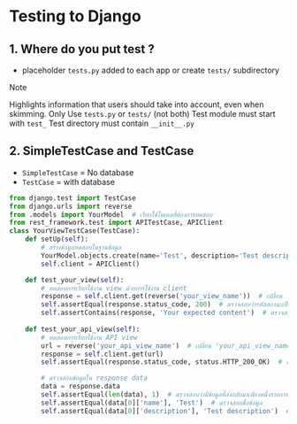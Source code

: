 # Testing to Django

## 1. Where do you put test ?
- placeholder `tests.py` added to each app or create `tests/` subdirectory 
> [!NOTE]  
> Highlights information that users should take into account, even when skimming. Only Use `tests.py` or `tests/` (not both)
> Test module must start with `test_`
> Test directory must contain `__init__.py`

## 2. SimpleTestCase and TestCase 
- `SimpleTestCase`  = No database
- `TestCase` = with database
```python
from django.test import TestCase
from django.urls import reverse
from .models import YourModel  # เรียกใช้โมเดลที่ต้องการทดสอบ
from rest_framework.test import APITestCase, APIClient
class YourViewTestCase(TestCase):
    def setUp(self):
        # สร้างข้อมูลทดสอบในฐานข้อมูล
        YourModel.objects.create(name='Test', description='Test description')
        self.client = APIClient()

    def test_your_view(self):
        # ทดสอบการเรียกใช้งาน view ด้วยการใช้งาน client
        response = self.client.get(reverse('your_view_name'))  # เปลี่ยน 'your_view_name' เป็นชื่อของ view ของคุณ
        self.assertEqual(response.status_code, 200)  # ตรวจสอบว่ารหัสสถานะเป็น 200 (สำเร็จ)
        self.assertContains(response, 'Your expected content')  # ตรวจสอบว่า response มีข้อความหรือ element ที่ต้องการ
    
    def test_your_api_view(self):
        # ทดสอบการเรียกใช้งาน API view
        url = reverse('your_api_view_name')  # เปลี่ยน 'your_api_view_name' เป็นชื่อของ API view ของคุณ
        response = self.client.get(url)
        self.assertEqual(response.status_code, status.HTTP_200_OK)  # ตรวจสอบว่ารหัสสถานะเป็น 200 (สำเร็จ)

        # ตรวจสอบข้อมูลใน response data
        data = response.data
        self.assertEqual(len(data), 1)  # ตรวจสอบว่ามีข้อมูลที่ส่งกลับมาเพียงหนึ่งรายการ
        self.assertEqual(data[0]['name'], 'Test')  # ตรวจสอบชื่อข้อมูล
        self.assertEqual(data[0]['description'], 'Test description')  # ตรวจสอบคำอธิบายข้อมูล
```
